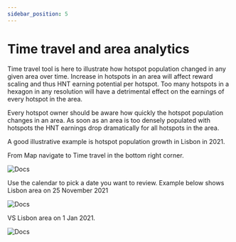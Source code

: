 ```yaml
---
sidebar_position: 5
---
```


# Time travel and area analytics

Time travel tool is here to illustrate how hotspot population changed in any given area over time. Increase in hotspots in an area will affect reward scaling and thus HNT earning potential per hotspot. Too many hotspots in a hexagon in any resolution will have a detrimental effect on the earnings of every hotspot in the area.

Every hotspot owner should be aware how quickly the hotspot population changes in an area. As soon as an area is too densely populated with hotspots the HNT earnings drop dramatically for all hotspots in the area. 

A good illustrative example is hotspot population growth in Lisbon in 2021. 

From Map navigate to Time travel in the bottom right corner.

![Docs](/img/docs/getting-started/time-travel-1.png)

Use the calendar to pick a date you want to review. Example below shows Lisbon area on 25 November 2021

![Docs](/img/docs/getting-started/time-travel-3.png)

VS Lisbon area on 1 Jan 2021.

![Docs](/img/docs/getting-started/time-travel-2.png)
